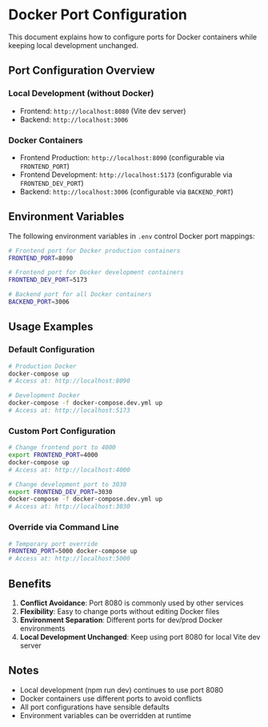 # Docker Port Configuration

This document explains how to configure ports for Docker containers while keeping local development unchanged.

## Port Configuration Overview

### Local Development (without Docker)
- Frontend: `http://localhost:8080` (Vite dev server)
- Backend: `http://localhost:3006`

### Docker Containers
- Frontend Production: `http://localhost:8090` (configurable via `FRONTEND_PORT`)
- Frontend Development: `http://localhost:5173` (configurable via `FRONTEND_DEV_PORT`)
- Backend: `http://localhost:3006` (configurable via `BACKEND_PORT`)

## Environment Variables

The following environment variables in `.env` control Docker port mappings:

```bash
# Frontend port for Docker production containers
FRONTEND_PORT=8090

# Frontend port for Docker development containers
FRONTEND_DEV_PORT=5173

# Backend port for all Docker containers
BACKEND_PORT=3006
```

## Usage Examples

### Default Configuration
```bash
# Production Docker
docker-compose up
# Access at: http://localhost:8090

# Development Docker
docker-compose -f docker-compose.dev.yml up
# Access at: http://localhost:5173
```

### Custom Port Configuration
```bash
# Change frontend port to 4000
export FRONTEND_PORT=4000
docker-compose up
# Access at: http://localhost:4000

# Change development port to 3030
export FRONTEND_DEV_PORT=3030
docker-compose -f docker-compose.dev.yml up
# Access at: http://localhost:3030
```

### Override via Command Line
```bash
# Temporary port override
FRONTEND_PORT=5000 docker-compose up
# Access at: http://localhost:5000
```

## Benefits

1. **Conflict Avoidance**: Port 8080 is commonly used by other services
2. **Flexibility**: Easy to change ports without editing Docker files
3. **Environment Separation**: Different ports for dev/prod Docker environments
4. **Local Development Unchanged**: Keep using port 8080 for local Vite dev server

## Notes

- Local development (npm run dev) continues to use port 8080
- Docker containers use different ports to avoid conflicts
- All port configurations have sensible defaults
- Environment variables can be overridden at runtime